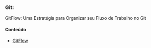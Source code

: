 ### Git:

GitFlow: Uma Estratégia para Organizar seu Fluxo de Trabalho no Git

#### Conteúdo

  * [GitFlow](gitflow.md)


